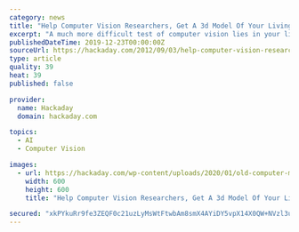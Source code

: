 ```yaml
---
category: news
title: "Help Computer Vision Researchers, Get A 3d Model Of Your Living Room"
excerpt: "A much more difficult test of computer vision lies in your living room. Finding a way around a coffee table and not knocking over a lamp present a huge challenge for any autonomous robot. Researchers at the Royal Institute of Technology in Sweden are ..."
publishedDateTime: 2019-12-23T00:00:00Z
sourceUrl: https://hackaday.com/2012/09/03/help-computer-vision-researchers-get-a-3d-model-of-your-living-room/
type: article
quality: 39
heat: 39
published: false

provider:
  name: Hackaday
  domain: hackaday.com

topics:
  - AI
  - Computer Vision

images:
  - url: https://hackaday.com/wp-content/uploads/2020/01/old-computer-mouse-thumb.jpg?w=600&#038;h=600
    width: 600
    height: 600
    title: "Help Computer Vision Researchers, Get A 3d Model Of Your Living Room"

secured: "xkPYkuRr9fe3ZEQF0c21uzLyMsWtFtwbAm8smX4AYiDY5vpX14X0QW+NVzl3uvvSbnRo5TZ1Elxz72ucpplWBHMKTZCSbEhsYBdJvsSPrWUIzdmL+WDWiukKu0PiXdA5crZhq5HWybA6KQijfgT91oQ+O4tvVwTUS+pnU5C80ltLxpkazFDjk87mqVfPOucxTaq5I9kWZvVXh2kZXlEWKa6RMteaVgZxQgYGtL2serxfJS1BU61AJeW56FJiKT0hfRIIsjTegQzmh+kDSo9BZlUFnXi+6WpBkZIEBXzKvUI=;rLjNkstlZMDEBq4NAT0gHA=="
---
```


